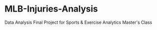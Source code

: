 # MLB-Injuries-Analysis
Data Analysis Final Project for Sports &amp; Exercise Analytics Master's Class
